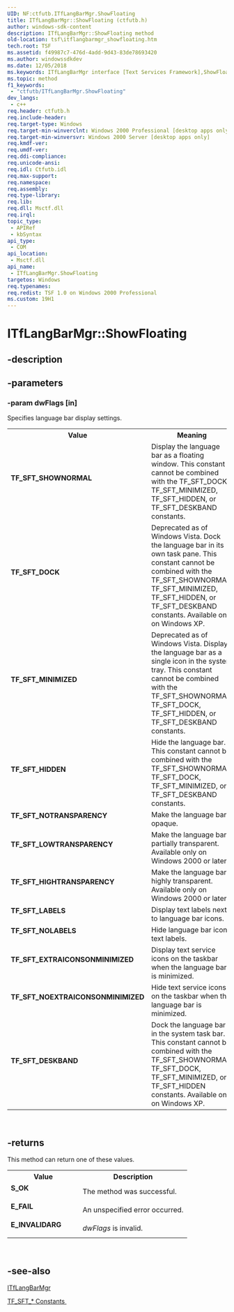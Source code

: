 ```yaml
---
UID: NF:ctfutb.ITfLangBarMgr.ShowFloating
title: ITfLangBarMgr::ShowFloating (ctfutb.h)
author: windows-sdk-content
description: ITfLangBarMgr::ShowFloating method
old-location: tsf\itflangbarmgr_showfloating.htm
tech.root: TSF
ms.assetid: f49987c7-476d-4add-9d43-83de78693420
ms.author: windowssdkdev
ms.date: 12/05/2018
ms.keywords: ITfLangBarMgr interface [Text Services Framework],ShowFloating method, ITfLangBarMgr.ShowFloating, ITfLangBarMgr::ShowFloating, ShowFloating, ShowFloating method [Text Services Framework], ShowFloating method [Text Services Framework],ITfLangBarMgr interface, TF_SFT_DESKBAND, TF_SFT_DOCK, TF_SFT_EXTRAICONSONMINIMIZED, TF_SFT_HIDDEN, TF_SFT_HIGHTRANSPARENCY, TF_SFT_LABELS, TF_SFT_LOWTRANSPARENCY, TF_SFT_MINIMIZED, TF_SFT_NOEXTRAICONSONMINIMIZED, TF_SFT_NOLABELS, TF_SFT_NOTRANSPARENCY, TF_SFT_SHOWNORMAL, _tsf_itflangbarmgr_showfloating_ref, ctfutb/ITfLangBarMgr::ShowFloating, tsf.itflangbarmgr_showfloating
ms.topic: method
f1_keywords: 
 - "ctfutb/ITfLangBarMgr.ShowFloating"
dev_langs:
 - c++
req.header: ctfutb.h
req.include-header: 
req.target-type: Windows
req.target-min-winverclnt: Windows 2000 Professional [desktop apps only]
req.target-min-winversvr: Windows 2000 Server [desktop apps only]
req.kmdf-ver: 
req.umdf-ver: 
req.ddi-compliance: 
req.unicode-ansi: 
req.idl: Ctfutb.idl
req.max-support: 
req.namespace: 
req.assembly: 
req.type-library: 
req.lib: 
req.dll: Msctf.dll
req.irql: 
topic_type:
 - APIRef
 - kbSyntax
api_type:
 - COM
api_location:
 - Msctf.dll
api_name:
 - ITfLangBarMgr.ShowFloating
targetos: Windows
req.typenames: 
req.redist: TSF 1.0 on Windows 2000 Professional
ms.custom: 19H1
---
```


# ITfLangBarMgr::ShowFloating


## -description




## -parameters




### -param dwFlags [in]

Specifies language bar display settings.

<table>
<tr>
<th>Value</th>
<th>Meaning</th>
</tr>
<tr>
<td width="40%"><a id="TF_SFT_SHOWNORMAL"></a><a id="tf_sft_shownormal"></a><dl>
<dt><b>TF_SFT_SHOWNORMAL</b></dt>
</dl>
</td>
<td width="60%">
Display the language bar as a floating window. This constant cannot be combined with the TF_SFT_DOCK, TF_SFT_MINIMIZED, TF_SFT_HIDDEN, or TF_SFT_DESKBAND constants.

</td>
</tr>
<tr>
<td width="40%"><a id="TF_SFT_DOCK"></a><a id="tf_sft_dock"></a><dl>
<dt><b>TF_SFT_DOCK</b></dt>
</dl>
</td>
<td width="60%">
Deprecated as of Windows Vista. Dock the language bar in its own task pane. This constant cannot be combined with the TF_SFT_SHOWNORMAL, TF_SFT_MINIMIZED, TF_SFT_HIDDEN, or TF_SFT_DESKBAND constants. Available only on Windows XP.

</td>
</tr>
<tr>
<td width="40%"><a id="TF_SFT_MINIMIZED"></a><a id="tf_sft_minimized"></a><dl>
<dt><b>TF_SFT_MINIMIZED</b></dt>
</dl>
</td>
<td width="60%">
Deprecated as of Windows Vista. Display the language bar as a single icon in the system tray. This constant cannot be combined with the TF_SFT_SHOWNORMAL, TF_SFT_DOCK, TF_SFT_HIDDEN, or TF_SFT_DESKBAND constants.

</td>
</tr>
<tr>
<td width="40%"><a id="TF_SFT_HIDDEN"></a><a id="tf_sft_hidden"></a><dl>
<dt><b>TF_SFT_HIDDEN</b></dt>
</dl>
</td>
<td width="60%">
Hide the language bar. This constant cannot be combined with the TF_SFT_SHOWNORMAL, TF_SFT_DOCK, TF_SFT_MINIMIZED, or TF_SFT_DESKBAND constants.

</td>
</tr>
<tr>
<td width="40%"><a id="TF_SFT_NOTRANSPARENCY"></a><a id="tf_sft_notransparency"></a><dl>
<dt><b>TF_SFT_NOTRANSPARENCY</b></dt>
</dl>
</td>
<td width="60%">
Make the language bar opaque.

</td>
</tr>
<tr>
<td width="40%"><a id="TF_SFT_LOWTRANSPARENCY"></a><a id="tf_sft_lowtransparency"></a><dl>
<dt><b>TF_SFT_LOWTRANSPARENCY</b></dt>
</dl>
</td>
<td width="60%">
Make the language bar partially transparent. Available only on Windows 2000 or later.

</td>
</tr>
<tr>
<td width="40%"><a id="TF_SFT_HIGHTRANSPARENCY"></a><a id="tf_sft_hightransparency"></a><dl>
<dt><b>TF_SFT_HIGHTRANSPARENCY</b></dt>
</dl>
</td>
<td width="60%">
Make the language bar highly transparent. Available only on Windows 2000 or later.

</td>
</tr>
<tr>
<td width="40%"><a id="TF_SFT_LABELS"></a><a id="tf_sft_labels"></a><dl>
<dt><b>TF_SFT_LABELS</b></dt>
</dl>
</td>
<td width="60%">
Display text labels next to language bar icons.

</td>
</tr>
<tr>
<td width="40%"><a id="TF_SFT_NOLABELS"></a><a id="tf_sft_nolabels"></a><dl>
<dt><b>TF_SFT_NOLABELS</b></dt>
</dl>
</td>
<td width="60%">
Hide language bar icon text labels.

</td>
</tr>
<tr>
<td width="40%"><a id="TF_SFT_EXTRAICONSONMINIMIZED"></a><a id="tf_sft_extraiconsonminimized"></a><dl>
<dt><b>TF_SFT_EXTRAICONSONMINIMIZED</b></dt>
</dl>
</td>
<td width="60%">
Display text service icons on the taskbar when the language bar is minimized.

</td>
</tr>
<tr>
<td width="40%"><a id="TF_SFT_NOEXTRAICONSONMINIMIZED"></a><a id="tf_sft_noextraiconsonminimized"></a><dl>
<dt><b>TF_SFT_NOEXTRAICONSONMINIMIZED</b></dt>
</dl>
</td>
<td width="60%">
Hide text service icons on the taskbar when the language bar is minimized.

</td>
</tr>
<tr>
<td width="40%"><a id="TF_SFT_DESKBAND"></a><a id="tf_sft_deskband"></a><dl>
<dt><b>TF_SFT_DESKBAND</b></dt>
</dl>
</td>
<td width="60%">
Dock the language bar in the system task bar. This constant cannot be combined with the TF_SFT_SHOWNORMAL, TF_SFT_DOCK, TF_SFT_MINIMIZED, or TF_SFT_HIDDEN constants. Available only on Windows XP.

</td>
</tr>
</table>
 


## -returns



This method can return one of these values.

<table>
<tr>
<th>Value</th>
<th>Description</th>
</tr>
<tr>
<td width="40%">
<dl>
<dt><b>S_OK</b></dt>
</dl>
</td>
<td width="60%">
The method was successful.

</td>
</tr>
<tr>
<td width="40%">
<dl>
<dt><b>E_FAIL</b></dt>
</dl>
</td>
<td width="60%">
An unspecified error occurred.

</td>
</tr>
<tr>
<td width="40%">
<dl>
<dt><b>E_INVALIDARG</b></dt>
</dl>
</td>
<td width="60%">
<i>dwFlags</i> is invalid.

</td>
</tr>
</table>
 




## -see-also




<a href="https://docs.microsoft.com/windows/desktop/api/ctfutb/nn-ctfutb-itflangbarmgr">ITfLangBarMgr</a>



<a href="https://docs.microsoft.com/windows/desktop/TSF/tf-sft--constants">TF_SFT_* Constants
      </a>
 

 

